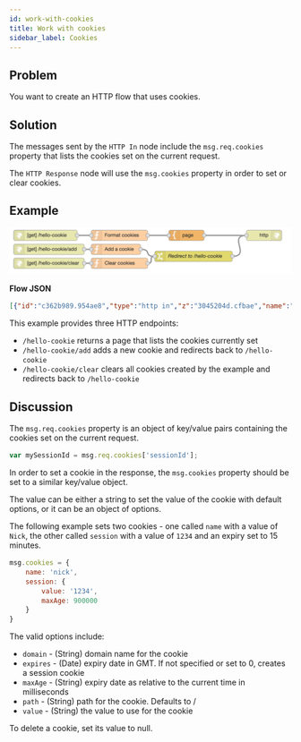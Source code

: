 ```yaml
---
id: work-with-cookies
title: Work with cookies
sidebar_label: Cookies
---
```


## Problem

You want to create an HTTP flow that uses cookies.

## Solution

The messages sent by the <code class="node">HTTP In</code> node include the
`msg.req.cookies` property that lists the cookies set on the current request.

The <code class="node">HTTP Response</code> node will use the `msg.cookies` property
in order to set or clear cookies.

## Example

![](../assets/http-endpoints/work-with-cookies.png)

<b>Flow JSON</b>
~~~json
[{"id":"c362b989.954ae8","type":"http in","z":"3045204d.cfbae","name":"","url":"/hello-cookie","method":"get","swaggerDoc":"","x":130,"y":1020,"wires":[["21ddf71f.d00518"]]},{"id":"21ddf71f.d00518","type":"function","z":"3045204d.cfbae","name":"Format cookies","func":"msg.payload = JSON.stringify(msg.req.cookies,null,4);\nreturn msg;","outputs":1,"noerr":0,"x":340,"y":1020,"wires":[["f3aa98c1.befc18"]]},{"id":"f3aa98c1.befc18","type":"template","z":"3045204d.cfbae","name":"page","field":"payload","fieldType":"msg","format":"handlebars","syntax":"mustache","template":"<html>\n    <head></head>\n    <body>\n        <h1>Cookies</h1>\n        <p></p><a href=\"hello-cookie/add\">Add a cookie</a> &bull; <a href=\"hello-cookie/clear\">Clear cookies</a></p>\n        <pre>{{ payload }}</pre>\n    </body>\n</html>","x":530,"y":1020,"wires":[["f52e2880.180968"]]},{"id":"f52e2880.180968","type":"http response","z":"3045204d.cfbae","name":"","x":750,"y":1020,"wires":[]},{"id":"9a2a9a4.0fc0768","type":"change","z":"3045204d.cfbae","name":"Redirect to /hello-cookie","rules":[{"t":"set","p":"statusCode","pt":"msg","to":"302","tot":"num"},{"t":"set","p":"headers","pt":"msg","to":"{}","tot":"json"},{"t":"set","p":"headers.location","pt":"msg","to":"/hello-cookie","tot":"str"}],"action":"","property":"","from":"","to":"","reg":false,"x":550,"y":1080,"wires":[["f52e2880.180968"]]},{"id":"afefb90.53dcf48","type":"function","z":"3045204d.cfbae","name":"Add a cookie","func":"msg.cookies = { };\nmsg.cookies[\"demo-\"+(Math.floor(Math.random()*1000))] = Date.now();\nreturn msg;","outputs":1,"noerr":0,"x":330,"y":1060,"wires":[["9a2a9a4.0fc0768"]]},{"id":"d5205a2c.db9018","type":"function","z":"3045204d.cfbae","name":"Clear cookies","func":"// Find demo cookies and clear them\nvar cookieNames = Object.keys(msg.req.cookies).filter(function(cookieName) { return /^demo-/.test(cookieName);});\nmsg.cookies = {};\n\ncookieNames.forEach(function(cookieName) {\n    msg.cookies[cookieName] = null;\n});\n\nreturn msg;","outputs":1,"noerr":0,"x":340,"y":1100,"wires":[["9a2a9a4.0fc0768"]]},{"id":"fda60c66.04975","type":"http in","z":"3045204d.cfbae","name":"","url":"/hello-cookie/add","method":"get","swaggerDoc":"","x":140,"y":1060,"wires":[["afefb90.53dcf48"]]},{"id":"35285a76.1f8636","type":"http in","z":"3045204d.cfbae","name":"","url":"/hello-cookie/clear","method":"get","swaggerDoc":"","x":140,"y":1100,"wires":[["d5205a2c.db9018"]]}]
~~~



This example provides three HTTP endpoints:

 - `/hello-cookie` returns a page that lists the cookies currently set
 - `/hello-cookie/add` adds a new cookie and redirects back to `/hello-cookie`
 - `/hello-cookie/clear` clears all cookies created by the example and redirects back to `/hello-cookie`

## Discussion

The `msg.req.cookies` property is an object of key/value pairs containing the cookies
set on the current request.

~~~javascript
var mySessionId = msg.req.cookies['sessionId'];
~~~

In order to set a cookie in the response, the `msg.cookies` property should be set
to a similar key/value object.

The value can be either a string to set the value of the cookie with default
options, or it can be an object of options.

The following example sets two cookies - one called `name` with a value of `Nick`, the other called `session` with a value of `1234` and an expiry set to 15 minutes.

~~~javascript
msg.cookies = {
    name: 'nick',
    session: {
        value: '1234',
        maxAge: 900000
    }
}
~~~

The valid options include:

- `domain` - (String) domain name for the cookie
- `expires` - (Date) expiry date in GMT. If not specified or set to 0, creates a session cookie
- `maxAge` - (String) expiry date as relative to the current time in milliseconds
- `path` - (String) path for the cookie. Defaults to /
- `value` - (String) the value to use for the cookie

To delete a cookie, set its value to null.
